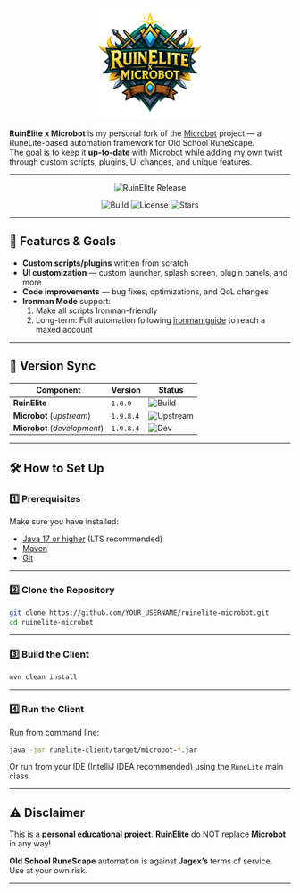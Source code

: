 <p align="center">
  <img src="banner.png" alt="RuinElite x Microbot Banner" />
</p>

<!-- TODO: Clean up / refactor -->


**RuinElite x Microbot** is my personal fork of the [Microbot](https://github.com/microbot-rs/microbot) project — a RuneLite-based automation framework for Old School RuneScape.  
The goal is to keep it **up-to-date** with Microbot while adding my own twist through custom scripts, plugins, UI changes, and unique features.

---

<div align="center">

<!-- BADGE:START -->
![RuinElite Release](https://img.shields.io/badge/RuinElite-1.9.8.4_1.0.0-blue?style=flat)
<!-- BADGE:END -->
![Build](https://img.shields.io/github/actions/workflow/status/Licentiia/ruinelite-microbot/CI.yml?branch=main&label=Build&style=flat)
![License](https://img.shields.io/github/license/Licentiia/ruinelite-microbot?style=flat)
![Stars](https://img.shields.io/github/stars/Licentiia/ruinelite-microbot?style=flat)

</div>

---

## 🚀 Features & Goals
- **Custom scripts/plugins** written from scratch
- **UI customization** — custom launcher, splash screen, plugin panels, and more
- **Code improvements** — bug fixes, optimizations, and QoL changes
- **Ironman Mode** support:
    1. Make all scripts Ironman-friendly
    2. Long-term: Full automation following [ironman.guide](https://www.ironman.guide) to reach a maxed account

---

## 📌 Version Sync
<!-- SYNC:START -->
| Component | Version | Status |
|---|---|---|
| **RuinElite** | `1.0.0` | ![Build](https://img.shields.io/github/actions/workflow/status/Licentiia/ruinelite-microbot/CI.yml?branch=main&label=Build&style=flat) |
| **Microbot** (*upstream*) | `1.9.8.4` | ![Upstream](https://img.shields.io/badge/Microbot-Synced-brightgreen?style=flat) |
| **Microbot** (*development*) | `1.9.8.4` | ![Dev](https://img.shields.io/badge/Microbot%20Dev-Synced-brightgreen?style=flat) |
<!-- SYNC:END -->

<!-- ![Build Status](https://github.com/Licentiia/ruinelite-microbot/actions/workflows/CI.yml/badge.svg?branch=main) -->

---

## 🛠 How to Set Up

### 1️⃣ Prerequisites
Make sure you have installed:
- [Java 17 or higher](https://adoptium.net/) (LTS recommended)
- [Maven](https://maven.apache.org/download.cgi)
- [Git](https://git-scm.com/)

---

### 2️⃣ Clone the Repository
```sh
git clone https://github.com/YOUR_USERNAME/ruinelite-microbot.git
cd ruinelite-microbot
```

---

### 3️⃣ Build the Client
```sh
mvn clean install
```

---

### 4️⃣ Run the Client
Run from command line:
```sh
java -jar runelite-client/target/microbot-*.jar
```

Or run from your IDE (IntelliJ IDEA recommended) using the `RuneLite` main class.

---

## ⚠️ Disclaimer
This is a **personal educational project**. **RuinElite** do NOT replace **Microbot** in any way!

**Old School RuneScape** automation is against **Jagex’s** terms of service.  
Use at your own risk.

---
